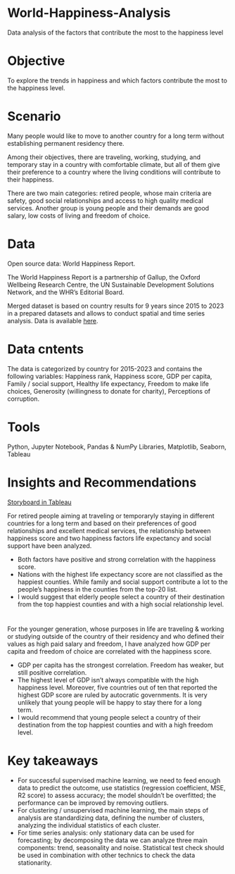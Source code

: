 # World-Happiness-Analysis
Data analysis of the factors that contribute the most to the happiness level
# Objective
To explore the trends in happiness and which factors contribute the most to the happiness level.
# Scenario
Many people would like to move to another country for a long term without establishing permanent residency there. 

Among their objectives, there are traveling, working, studying, and temporary stay in a country with comfortable climate, but all of them give their preference to a country where the living conditions will contribute to their happiness.

There are two main categories: retired people, whose main criteria are safety, good social relationships and access to high quality medical services. Another group is young people and their demands are good salary, low costs of living and freedom of choice.  
# Data
Open source data: World Happiness Report.

The World Happiness Report is a partnership of Gallup, the Oxford Wellbeing Research Centre, the UN Sustainable Development Solutions Network, and the WHR’s Editorial Board.

Merged dataset is based on country results for 9 years since 2015 to 2023 in a prepared datasets and allows to conduct spatial and time series analysis.
Data is available [here](https://www.kaggle.com/datasets/unsdsn/world-happiness).
# Data cntents
The data is categorized by country for 2015-2023 and contains the following variables: Happiness rank, Happiness score, GDP per capita, Family / social support, Healthy life expectancy, Freedom to make life choices, Generosity (willingness to donate for charity), Perceptions of corruption.
# Tools
Python, Jupyter Notebook, Pandas & NumPy Libraries, Matplotlib, Seaborn, Tableau
# Insights and Recommendations
[Storyboard in Tableau](https://public.tableau.com/app/profile/oksana.stepanova/viz/World_Happiness_Analysis_Storyboard/WorldHappiness?publish=yes)
  
For retired people aiming at traveling or temporaryly staying in different countries for a long term and based on their preferences of good relationships and excellent medical services, the relationship between happiness score and two happiness factors life expectancy and social support have been analyzed.  
- Both factors have positive and strong correlation with the happiness score. 
- Nations with the highest life expectancy score are not classified as the happiest counties. While family and social support contribute a lot to the people’s happiness in the counties from the top-20 list. 
- I would suggest that elderly people select a country of their destination from the top happiest counties and with a high social relationship level. 
#
For the younger generation, whose purposes in life are traveling & working or studying outside of the country of their residency and who defined their values as high paid salary and freedom, I have analyzed how GDP per capita and freedom of choice are correlated with the happiness score. 
- GDP per capita has the strongest correlation. Freedom has weaker, but still positive correlation.   
- The highest level of GDP isn’t always compatible with the high happiness level. Moreover, five countries out of ten that reported the highest GDP score are ruled by autocratic governments. It is very unlikely that young people will be happy to stay there for a long term.        
- I would recommend that young people select a country of their destination from the top happiest counties and with a high freedom level. 
# Key takeaways
- For successful supervised machine learning, we need to feed enough data to predict the outcome, use statistics (regression coefficient, MSE, R2 score) to assess accuracy; the model shouldn’t be overfitted; the performance  can be improved by removing outliers.
- For clustering / unsupervised machine learning, the main steps of analysis are standardizing data, defining the number of clusters, analyzing the individual statistics of each cluster. 
- For time series analysis: only stationary data can be used for forecasting; by decomposing the data we can analyze three main components: trend, seasonality and noise. Statistical test check should be used in combination with other technics to check the data stationarity. 
